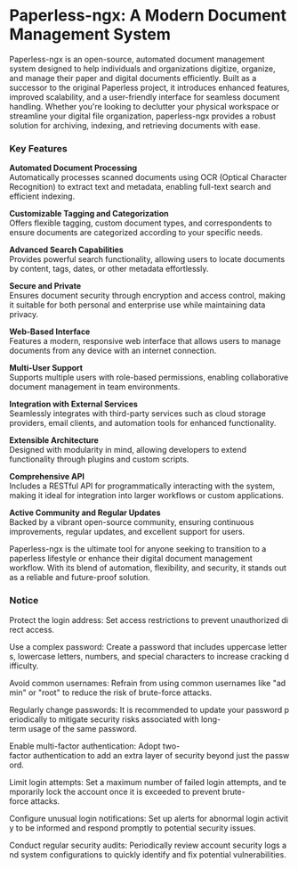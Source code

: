 # Paperless-ngx: A Modern Document Management System

Paperless-ngx is an open-source, automated document management system designed to help individuals and organizations digitize, organize, and manage their paper and digital documents efficiently. Built as a successor to the original Paperless project, it introduces enhanced features, improved scalability, and a user-friendly interface for seamless document handling. Whether you're looking to declutter your physical workspace or streamline your digital file organization, paperless-ngx provides a robust solution for archiving, indexing, and retrieving documents with ease.

### Key Features

**Automated Document Processing**  
  Automatically processes scanned documents using OCR (Optical Character Recognition) to extract text and metadata, enabling full-text search and efficient indexing.

**Customizable Tagging and Categorization**  
  Offers flexible tagging, custom document types, and correspondents to ensure documents are categorized according to your specific needs.

**Advanced Search Capabilities**  
  Provides powerful search functionality, allowing users to locate documents by content, tags, dates, or other metadata effortlessly.

**Secure and Private**  
  Ensures document security through encryption and access control, making it suitable for both personal and enterprise use while maintaining data privacy.

**Web-Based Interface**  
  Features a modern, responsive web interface that allows users to manage documents from any device with an internet connection.

**Multi-User Support**  
  Supports multiple users with role-based permissions, enabling collaborative document management in team environments.

**Integration with External Services**  
  Seamlessly integrates with third-party services such as cloud storage providers, email clients, and automation tools for enhanced functionality.

**Extensible Architecture**  
  Designed with modularity in mind, allowing developers to extend functionality through plugins and custom scripts.

**Comprehensive API**  
  Includes a RESTful API for programmatically interacting with the system, making it ideal for integration into larger workflows or custom applications.

**Active Community and Regular Updates**  
  Backed by a vibrant open-source community, ensuring continuous improvements, regular updates, and excellent support for users.

Paperless-ngx is the ultimate tool for anyone seeking to transition to a paperless lifestyle or enhance their digital document management workflow. With its blend of automation, flexibility, and security, it stands out as a reliable and future-proof solution.

### Notice

Protect the login address: Set access restrictions to prevent unauthorized direct access.
    
Use a complex password: Create a password that includes uppercase letters, lowercase letters, numbers, and special characters to increase cracking difficulty.
    
Avoid common usernames: Refrain from using common usernames like "admin" or "root" to reduce the risk of brute-force attacks.
    
Regularly change passwords: It is recommended to update your password periodically to mitigate security risks associated with long-term usage of the same password.
    
Enable multi-factor authentication: Adopt two-factor authentication to add an extra layer of security beyond just the password.
    
Limit login attempts: Set a maximum number of failed login attempts, and temporarily lock the account once it is exceeded to prevent brute-force attacks.
    
Configure unusual login notifications: Set up alerts for abnormal login activity to be informed and respond promptly to potential security issues.
    
Conduct regular security audits: Periodically review account security logs and system configurations to quickly identify and fix potential vulnerabilities.
        